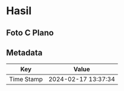 # Hasil

## Foto C Plano


## Metadata

| Key        | Value               |
| ---------- | ------------------- |
| Time Stamp | 2024-02-17 13:37:34 |



